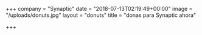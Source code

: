 +++
company = "Synaptic"
date = "2018-07-13T02:19:49+00:00"
image = "/uploads/donuts.jpg"
layout = "donuts"
title = "donas para Synaptic ahora"

+++
